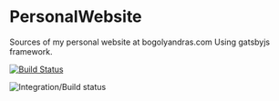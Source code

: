 # PersonalWebsite

Sources of my personal website at bogolyandras.com
Using gatsbyjs framework.

[![Build Status](https://travis-ci.org/bogolyandras/PersonalWebsite.svg?branch=master)](https://travis-ci.org/bogolyandras/PersonalWebsite)

![Integration/Build status](https://circleci.com/gh/bogolyandras/PersonalWebsite/tree/master.svg?style=shield&circle-token=e50b37bcf5d174c0e8dcdd5c88a7832c2630b5b8 "Integration/Build status")
